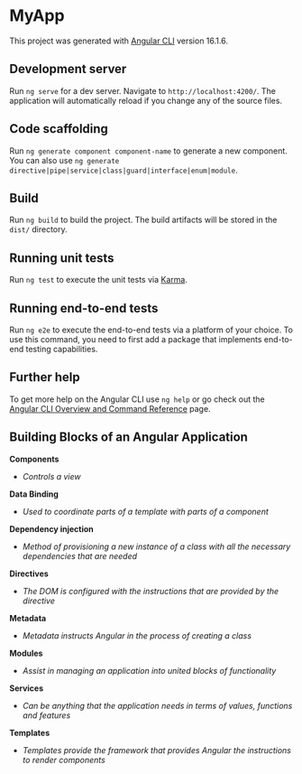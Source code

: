 # MyApp

This project was generated with [Angular CLI](https://github.com/angular/angular-cli) version 16.1.6.

## Development server

Run `ng serve` for a dev server. Navigate to `http://localhost:4200/`. The application will automatically reload if you change any of the source files.

## Code scaffolding

Run `ng generate component component-name` to generate a new component. You can also use `ng generate directive|pipe|service|class|guard|interface|enum|module`.

## Build

Run `ng build` to build the project. The build artifacts will be stored in the `dist/` directory.

## Running unit tests

Run `ng test` to execute the unit tests via [Karma](https://karma-runner.github.io).

## Running end-to-end tests

Run `ng e2e` to execute the end-to-end tests via a platform of your choice. To use this command, you need to first add a package that implements end-to-end testing capabilities.

## Further help

To get more help on the Angular CLI use `ng help` or go check out the [Angular CLI Overview and Command Reference](https://angular.io/cli) page.

## Building Blocks of an Angular Application
**Components**
- *Controls a view*

**Data Binding**
- *Used to coordinate parts of a template with parts of a component*

**Dependency injection**
- *Method of provisioning a new instance of a class with all the necessary dependencies that are needed*

**Directives**
- *The DOM is configured with the instructions that are provided by the directive*

**Metadata**
- *Metadata instructs Angular in the process of creating a class*

**Modules**
- *Assist in managing an application into united blocks of functionality*

**Services**
- *Can be anything that the application needs in terms of values, functions and features*

**Templates**
- *Templates provide the framework that provides Angular the instructions to render components*
